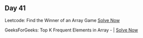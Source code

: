 ## Day 41

Leetcode: Find the Winner of an Array Game
[Solve Now](https://leetcode.com/problems/find-the-winner-of-an-array-game/description/?envType=daily-question&envId=2023-11-05)

GeeksForGeeks: Top K Frequent Elements in Array - | 
[Solve Now](https://www.geeksforgeeks.org/problems/top-k-frequent-elements-in-array/1)

